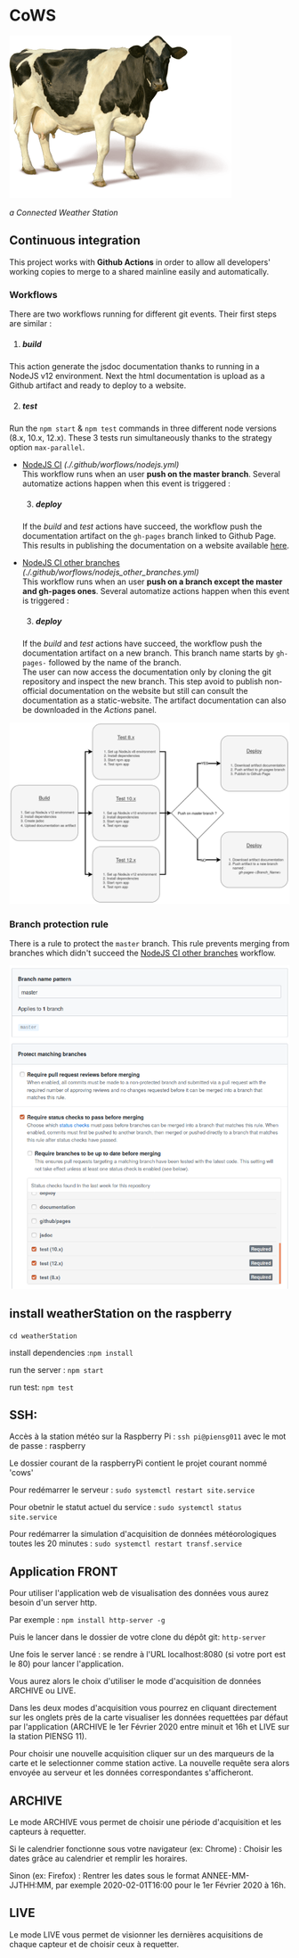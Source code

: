 # CoWS
![CoWS](/images/cow.png)

*a Connected Weather Station*


## Continuous integration

This project works with **Github Actions** in order to allow all developers' working copies to merge to a shared mainline easily and automatically.


### Workflows
There are two workflows running for different git events. Their first steps are similar :
1. ##### build <br>
This action generate the jsdoc documentation thanks to  running in a NodeJS v12 environment. Next the html documentation is upload as a Github artifact and ready to deploy to a website.

2. ##### test <br>
Run the `npm start` & `npm test` commands in three different node versions (8.x, 10.x, 12.x). These 3 tests run simultaneously thanks to the strategy option `max-parallel`.



- <u>NodeJS CI</u> *(./.github/worflows/nodejs.yml)* <br> This workflow runs when an user **push on the master branch**. Several automatize actions happen when this event is triggered :

  3. ##### deploy <br>
  If the *build* and *test* actions have succeed, the workflow push the documentation artifact on the `gh-pages` branch linked to Github Page. This results in publishing the documentation on a website available [here](https://lucasdemassy.github.io/CoWS/).


- <u>NodeJS CI other branches</u> *(./.github/worflows/nodejs_other_branches.yml)* <br> This workflow runs when an user **push on a branch except the master and gh-pages ones**. Several automatize actions happen when this event is triggered :

  3. ##### deploy <br>
  If the *build* and *test* actions have succeed, the workflow push the documentation artifact on a new branch. This branch name starts by `gh-pages-` followed by the name of the branch. <br> The user can now access the documentation only by cloning the git repository and inspect the new branch. This step avoid to publish non-official documentation on the website but still can consult the documentation as a static-website. The artifact documentation can also be downloaded in the *Actions* panel.

![Github CI](/images/Github_actions_CI.png)

### Branch protection rule
There is a rule to protect the `master` branch. This rule prevents merging from branches which didn't succeed the <u>NodeJS CI other branches</u> workflow.

![Branch rule](/images/master_rule_pull-request.png)

## install weatherStation on the raspberry

`cd weatherStation`

install dependencies :`npm install`

run the server : `npm start`

run test: `npm test`

## SSH:
Accès à la station météo sur la Raspberry Pi : `ssh pi@piensg011` avec le mot de passe : raspberry

Le dossier courant de la raspberryPi contient le projet courant nommé 'cows'

Pour redémarrer le serveur : `sudo systemctl restart site.service`

Pour obetnir le statut actuel du service : `sudo systemctl status site.service`

Pour redémarrer la simulation d'acquisition de données météorologiques toutes les 20 minutes : `sudo systemctl restart transf.service`

## Application FRONT

Pour utiliser l'application web de visualisation des données vous aurez besoin d'un server http.

Par exemple :
`npm install http-server -g`

Puis le lancer dans le dossier de votre clone du dépôt git:
`http-server`

Une fois le server lancé : se rendre à l'URL localhost:8080 (si votre port est le 80) pour lancer l'application.

Vous aurez alors le choix d'utiliser le mode d'acquisition de données ARCHIVE ou LIVE.

Dans les deux modes d'acquisition vous pourrez en cliquant directement sur les onglets près de la carte visualiser les données requettées par défaut par l'application (ARCHIVE le 1er Février 2020 entre minuit et 16h et LIVE sur la station PIENSG 11).

Pour choisir une nouvelle acquisition cliquer sur un des marqueurs de la carte et le selectionner comme station active. La nouvelle requête sera alors envoyée au serveur et les données correspondantes s'afficheront.

## ARCHIVE

Le mode ARCHIVE vous permet de choisir une période d'acquisition et les capteurs à requetter.

Si le calendrier fonctionne sous votre navigateur (ex: Chrome) :
 Choisir les dates grâce au calendrier et remplir les horaires.


Sinon (ex: Firefox) :
 Rentrer les dates sous le format ANNEE-MM-JJTHH:MM, par exemple 2020-02-01T16:00 pour le 1er Février 2020 à 16h.



## LIVE

Le mode LIVE vous permet de visionner les dernières acquisitions de chaque capteur et de choisir ceux à requetter.

